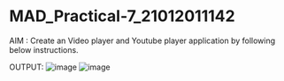 # MAD_Practical-7_21012011142

AIM : Create an Video player and Youtube player application by following below instructions.

OUTPUT:
![image](https://github.com/pmsolanki23/MAD_Practical-7_21012011142/assets/139521191/ac50205e-5492-4bfb-ab07-1a4d295af03a)
![image](https://github.com/pmsolanki23/MAD_Practical-7_21012011142/assets/139521191/26f80ef0-cbde-4fff-872b-749278e252e8)
